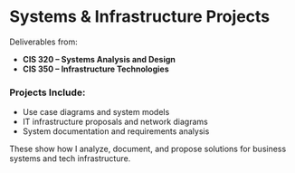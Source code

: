 # Systems & Infrastructure Projects

Deliverables from:
- **CIS 320 – Systems Analysis and Design**
- **CIS 350 – Infrastructure Technologies**

### Projects Include:
- Use case diagrams and system models
- IT infrastructure proposals and network diagrams
- System documentation and requirements analysis

These show how I analyze, document, and propose solutions for business systems and tech infrastructure.
